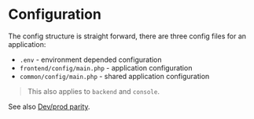 Configuration
=============

The config structure is straight forward, there are three config files for an application:

 - `.env` - environment depended configuration
 - `frontend/config/main.php` - application configuration
 - `common/config/main.php` -  shared application configuration
 
 > This also applies to `backend` and `console`.
 
 See also [Dev/prod parity](http://12factor.net/dev-prod-parity).
